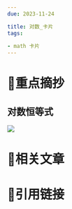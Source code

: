 ```yaml
---
due: 2023-11-24 

title: 对数_卡片
tags:
 
- math 卡片
---
```

# 🍎重点摘抄
## 对数恒等式
![](https://picx.zhimg.com/70/v2-29e29e887eadff561bf7f5f59ae6a096_1440w.avis?source=172ae18b&biz_tag=Post)



# 📒相关文章




# 🍏引用链接

